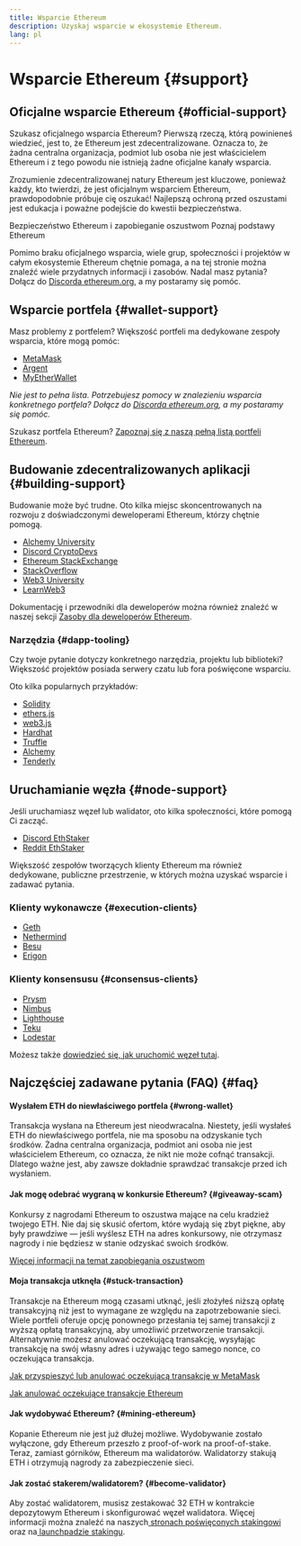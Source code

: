 ```yaml
---
title: Wsparcie Ethereum
description: Uzyskaj wsparcie w ekosystemie Ethereum.
lang: pl
---
```


# Wsparcie Ethereum {#support}

## Oficjalne wsparcie Ethereum {#official-support}

Szukasz oficjalnego wsparcia Ethereum? Pierwszą rzeczą, którą powinieneś wiedzieć, jest to, że Ethereum jest zdecentralizowane. Oznacza to, że żadna centralna organizacja, podmiot lub osoba nie jest właścicielem Ethereum i z tego powodu nie istnieją żadne oficjalne kanały wsparcia.

Zrozumienie zdecentralizowanej natury Ethereum jest kluczowe, ponieważ każdy, kto twierdzi, że jest oficjalnym wsparciem Ethereum, prawdopodobnie próbuje cię oszukać! Najlepszą ochroną przed oszustami jest edukacja i poważne podejście do kwestii bezpieczeństwa.

<DocLink to="/security/">
  Bezpieczeństwo Ethereum i zapobieganie oszustwom
</DocLink>

<DocLink to="/learn/">
  Poznaj podstawy Ethereum
</DocLink>

Pomimo braku oficjalnego wsparcia, wiele grup, społeczności i projektów w całym ekosystemie Ethereum chętnie pomaga, a na tej stronie można znaleźć wiele przydatnych informacji i zasobów. Nadal masz pytania? Dołącz do [Discorda ethereum.org](/discord/), a my postaramy się pomóc.

## Wsparcie portfela {#wallet-support}

Masz problemy z portfelem? Większość portfeli ma dedykowane zespoły wsparcia, które mogą pomóc:

- [MetaMask](https://metamask.zendesk.com/hc/)
- [Argent](https://support.argent.xyz/hc/)
- [MyEtherWallet](https://help.myetherwallet.com/)

_Nie jest to pełna lista. Potrzebujesz pomocy w znalezieniu wsparcia konkretnego portfela? Dołącz do [Discorda ethereum.org](https://discord.gg/ethereum-org), a my postaramy się pomóc._

Szukasz portfela Ethereum? [ Zapoznaj się z naszą pełną listą portfeli Ethereum](/wallets/find-wallet/).

## Budowanie zdecentralizowanych aplikacji {#building-support}

Budowanie może być trudne. Oto kilka miejsc skoncentrowanych na rozwoju z doświadczonymi deweloperami Ethereum, którzy chętnie pomogą.

- [Alchemy University](https://university.alchemy.com/#starter_code)
- [Discord CryptoDevs](https://discord.gg/Z9TA39m8Yu)
- [Ethereum StackExchange](https://ethereum.stackexchange.com/)
- [StackOverflow](https://stackoverflow.com/questions/tagged/web3)
- [Web3 University](https://www.web3.university/)
- [LearnWeb3](https://discord.com/invite/learnweb3)

Dokumentację i przewodniki dla deweloperów można również znaleźć w naszej sekcji [ Zasoby dla deweloperów Ethereum](/developers/).

### Narzędzia {#dapp-tooling}

Czy twoje pytanie dotyczy konkretnego narzędzia, projektu lub biblioteki? Większość projektów posiada serwery czatu lub fora poświęcone wsparciu.

Oto kilka popularnych przykładów:

- [Solidity](https://gitter.im/ethereum/solidity)
- [ethers.js](https://discord.gg/6jyGVDK6Jx)
- [web3.js](https://discord.gg/GsABYQu4sC)
- [Hardhat](https://discord.gg/xtrMGhmbfZ)
- [Truffle](https://discord.gg/8uKcsccEYE)
- [Alchemy](http://alchemy.com/discord)
- [Tenderly](https://discord.gg/fBvDJYR)

## Uruchamianie węzła {#node-support}

Jeśli uruchamiasz węzeł lub walidator, oto kilka społeczności, które pomogą Ci zacząć.

- [Discord EthStaker](https://discord.io/ethstaker)
- [Reddit EthStaker](https://www.reddit.com/r/ethstaker)

Większość zespołów tworzących klienty Ethereum ma również dedykowane, publiczne przestrzenie, w których można uzyskać wsparcie i zadawać pytania.

### Klienty wykonawcze {#execution-clients}

- [Geth](https://discord.gg/FqDzupGyYf)
- [Nethermind](https://discord.gg/YJx3pm8z5C)
- [Besu](https://discord.gg/p8djYngzKN)
- [Erigon](https://github.com/ledgerwatch/erigon/issues)

### Klienty konsensusu {#consensus-clients}

- [Prysm](https://discord.gg/prysmaticlabs)
- [Nimbus](https://discord.gg/nSmEH3qgFv)
- [Lighthouse](https://discord.gg/cyAszAh)
- [Teku](https://discord.gg/7hPv2T6)
- [Lodestar](https://discord.gg/aMxzVcr)

Możesz także [ dowiedzieć się, jak uruchomić węzeł tutaj](/developers/docs/nodes-and-clients/run-a-node/).

## Najczęściej zadawane pytania (FAQ) {#faq}

#### Wysłałem ETH do niewłaściwego portfela {#wrong-wallet}

Transakcja wysłana na Ethereum jest nieodwracalna. Niestety, jeśli wysłałeś ETH do niewłaściwego portfela, nie ma sposobu na odzyskanie tych środków. Żadna centralna organizacja, podmiot ani osoba nie jest właścicielem Ethereum, co oznacza, że nikt nie może cofnąć transakcji. Dlatego ważne jest, aby zawsze dokładnie sprawdzać transakcje przed ich wysłaniem.

#### Jak mogę odebrać wygraną w konkursie Ethereum? {#giveaway-scam}

Konkursy z nagrodami Ethereum to oszustwa mające na celu kradzież twojego ETH. Nie daj się skusić ofertom, które wydają się zbyt piękne, aby były prawdziwe — jeśli wyślesz ETH na adres konkursowy, nie otrzymasz nagrody i nie będziesz w stanie odzyskać swoich środków.

[Więcej informacji na temat zapobiegania oszustwom](/security/#common-scams)

#### Moja transakcja utknęła {#stuck-transaction}

Transakcje na Ethereum mogą czasami utknąć, jeśli złożyłeś niższą opłatę transakcyjną niż jest to wymagane ze względu na zapotrzebowanie sieci. Wiele portfeli oferuje opcję ponownego przesłania tej samej transakcji z wyższą opłatą transakcyjną, aby umożliwić przetworzenie transakcji. Alternatywnie możesz anulować oczekującą transakcję, wysyłając transakcję na swój własny adres i używając tego samego nonce, co oczekująca transakcja.

[Jak przyspieszyć lub anulować oczekującą transakcję w MetaMask](https://metamask.zendesk.com/hc/en-us/articles/360015489251-How-to-speed-up-or-cancel-a-pending-transaction)

[Jak anulować oczekujące transakcje Ethereum](https://info.etherscan.com/how-to-cancel-ethereum-pending-transactions/)

#### Jak wydobywać Ethereum? {#mining-ethereum}

Kopanie Ethereum nie jest już dłużej możliwe. Wydobywanie zostało wyłączone, gdy Ethereum przeszło z proof-of-work na proof-of-stake. Teraz, zamiast górników, Ethereum ma walidatorów. Walidatorzy stakują ETH i otrzymują nagrody za zabezpieczenie sieci.

#### Jak zostać stakerem/walidatorem? {#become-validator}

Aby zostać walidatorem, musisz zestakować 32 ETH w kontrakcie depozytowym Ethereum i skonfigurować węzeł walidatora. Więcej informacji można znaleźć na naszych[ stronach poświęconych stakingowi](/staking) oraz na[ launchpadzie stakingu](https://launchpad.ethereum.org/).
